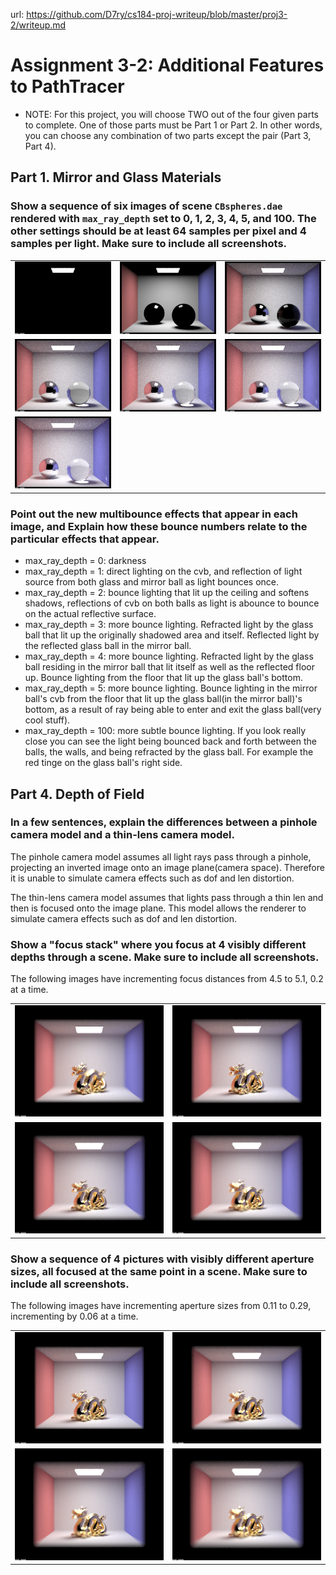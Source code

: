 url: https://github.com/D7ry/cs184-proj-writeup/blob/master/proj3-2/writeup.md

# Assignment 3-2: Additional Features to PathTracer


* NOTE: For this project, you will choose TWO out of the four given parts to complete. One of those parts must be Part 1 or Part 2. In other words, you can choose any combination of two parts except the pair (Part 3, Part 4).

## Part 1. Mirror and Glass Materials

### Show a sequence of six images of scene `CBspheres.dae` rendered with `max_ray_depth` set to 0, 1, 2, 3, 4, 5, and 100. The other settings should be at least 64 samples per pixel and 4 samples per light. Make sure to include all screenshots.

<body>
    <table>
      <tr>
        <td><img src="images/p1_spheres_max_ray_depth_0.png"></td>
        <td><img src="images/p1_spheres_max_ray_depth_1.png"></td>
        <td><img src="images/p1_spheres_max_ray_depth_2.png"></td>
      </tr>
      <tr>
        <td><img src="images/p1_spheres_max_ray_depth_3.png"></td>
        <td><img src="images/p1_spheres_max_ray_depth_4.png"></td>
        <td><img src="images/p1_spheres_max_ray_depth_5.png"></td>
      </tr>
	  <tr>
	  	<td><img src="images/p1_spheres_max_ray_depth_100.png"></td>
    </table>
  </body>

### Point out the new multibounce effects that appear in each image, and Explain how these bounce numbers relate to the particular effects that appear.
- max_ray_depth = 0: darkness
- max_ray_depth = 1: direct lighting on the cvb, and reflection of light source from both glass and mirror ball as light bounces once.
- max_ray_depth = 2: bounce lighting that lit up the ceiling and softens shadows, reflections of cvb on both balls as light is abounce to bounce on the actual reflective surface.
- max_ray_depth = 3: more bounce lighting. Refracted light by the glass ball that lit up the originally shadowed area and itself. Reflected light by the reflected glass ball in the mirror ball.
- max_ray_depth = 4: more bounce lighting. Refracted light by the glass ball residing in the mirror ball that lit itself as well as the reflected floor up. Bounce lighting from the floor that lit up the glass ball's bottom.
- max_ray_depth = 5: more bounce lighting. Bounce lighting in the mirror ball's cvb from the floor that lit up the glass ball(in the mirror ball)'s bottom, as a result of ray being able to enter and exit the glass ball(very cool stuff).
- max_ray_depth = 100: more subtle bounce lighting. If you look really close you can see the light being bounced back and forth between the balls, the walls, and being refracted by the glass ball. For example the red tinge on the glass ball's right side.

## Part 4. Depth of Field


### In a few sentences, explain the differences between a pinhole camera model and a thin-lens camera model.

The pinhole camera model assumes all light rays pass through a pinhole, projecting an inverted image onto an image plane(camera space). Therefore it is unable to simulate camera effects such as dof and len distortion.

The thin-lens camera model assumes that lights pass through a thin len and then is focused onto the image plane. This model allows the renderer to simulate camera effects such as dof and len distortion.


### Show a "focus stack" where you focus at 4 visibly different depths through a scene. Make sure to include all screenshots.

The following images have incrementing focus distances from 4.5 to 5.1, 0.2 at a time. 

<html>
  <body>
    <table>
      <tr>
        <td><img src="images/p2_dragon_d_4_5.png"></td>
        <td><img src="images/p2_dragon_d_4_7.png"></td>
      </tr>
      <tr>
        <td><img src="images/p2_dragon_d_4_9.png"></td>
        <td><img src="images/p2_dragon_d_5_1.png"></td>
      </tr>
    </table>
  </body>
</html>

### Show a sequence of 4 pictures with visibly different aperture sizes, all focused at the same point in a scene. Make sure to include all screenshots.

The following images have incrementing aperture sizes from 0.11 to 0.29, incrementing by 0.06 at a time.

<html>
  <body>
    <table>
      <tr>
        <td><img src="images/p2_dragon_a_0_1_1.png"></td>
        <td><img src="images/p2_dragon_a_0_1_7.png"></td>
      </tr>
      <tr>
        <td><img src="images/p2_dragon_a_0_2_3.png"></td>
        <td><img src="images/p2_dragon_a_0_2_9.png"></td>
      </tr>
    </table>
  </body>
</html>
